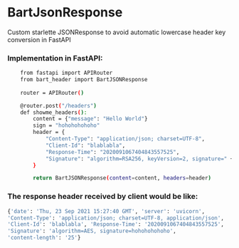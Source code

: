 # BartJsonResponse
Custom starlette JSONResponse to avoid automatic lowercase header key conversion in FastAPI

### Implementation in FastAPI:
```bash
    from fastapi import APIRouter
    from bart_header import BartJSONResponse
    
    router = APIRouter()

    @router.post("/headers")
    def showme_headers():
        content = {"message": "Hello World"}
        sign = "hohohohohoho"
        header = {
            "Content-Type": "application/json; charset=UTF-8",
            "Client-Id": "blablabla",
            "Response-Time": "2020091067404843557525",
            "Signature": "algorithm=RSA256, keyVersion=2, signature=" + sign
        }

        return BartJSONResponse(content=content, headers=header)
```

### The response header received by client would be like:
```bash
{'date': 'Thu, 23 Sep 2021 15:27:40 GMT', 'server': 'uvicorn', 
'Content-Type': 'application/json; charset=UTF-8, application/json', 
'Client-Id': 'blablabla', 'Response-Time': '2020091067404843557525', 
'Signature': 'algorithm=AES, signature=hohohohohoho', 
'content-length': '25'}
```
